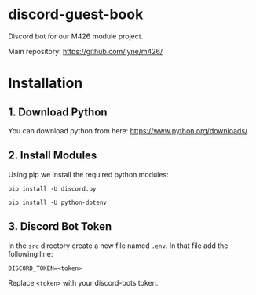 # discord-guest-book
Discord bot for our M426 module project.

Main repository: https://github.com/lyne/m426/

# Installation
## 1. Download Python
You can download python from here: https://www.python.org/downloads/

## 2. Install Modules
Using pip we install the required python modules:
```
pip install -U discord.py
```
```
pip install -U python-dotenv
```

## 3. Discord Bot Token
In the `src` directory create a new file named `.env`. In that file add the following line:
```
DISCORD_TOKEN=<token>
```
Replace `<token>` with your discord-bots token.
